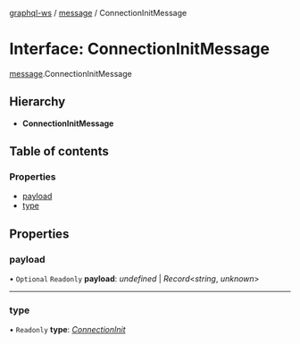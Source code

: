 [graphql-ws](../README.md) / [message](../modules/message.md) / ConnectionInitMessage

# Interface: ConnectionInitMessage

[message](../modules/message.md).ConnectionInitMessage

## Hierarchy

* **ConnectionInitMessage**

## Table of contents

### Properties

- [payload](message.connectioninitmessage.md#payload)
- [type](message.connectioninitmessage.md#type)

## Properties

### payload

• `Optional` `Readonly` **payload**: *undefined* | *Record*<*string*, *unknown*\>

___

### type

• `Readonly` **type**: [*ConnectionInit*](../enums/message.messagetype.md#connectioninit)
